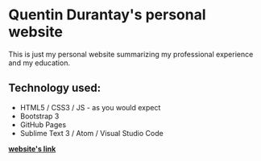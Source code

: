 # Quentin Durantay's personal website

This is just my personal website summarizing my professional experience and my education.

## Technology used:
* HTML5 / CSS3 / JS - as you would expect
* Bootstrap 3
* GitHub Pages
* Sublime Text 3 / Atom / Visual Studio Code

**[website's link](http://quentindurantay.me)**